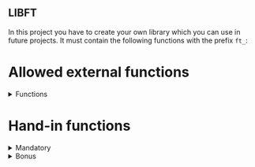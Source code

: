 ## LIBFT

In this project you have to create your own library which you can use in future projects.
It must contain the following functions with the prefix `ft_`:

# Allowed external functions

<details>
<summary>Functions</summary>

- malloc
- free
- write
</details>

# Hand-in functions

<details>
<summary>Mandatory</summary>

- atoi					
- bzero
- isalnum				
- isalpha
- isascii				
- isdigit
- isprint				
- memchr
- memcmp				
- memcpy
- memmove				
- memset
- strchr				
- strlcat
- strlcpy				
- strlen
- strncmp				
- strnstr
- strrchr				
- tolower
- toupper


- strdup
- calloc



Aditional functions:


- ft_substr
- ft_strjoin
- ft_strtrim
- ft_split
- ft_itoa
- ft_strmapi
- ft_striteri
- ft_putchar_fd
- ft_putstr_fd
- ft_putendl_fd
- ft_putnbr_fd
</details>

<details>
<summary>Bonus</summary>

- ft_lstnew
- ft_lstadd_front
- ft_lstadd_back
- ft_lstsize
- ft_lstlast
- ft_lstdelone
- ft_lstclear
- ft_lstiter
- ft_lstmap
</details>
